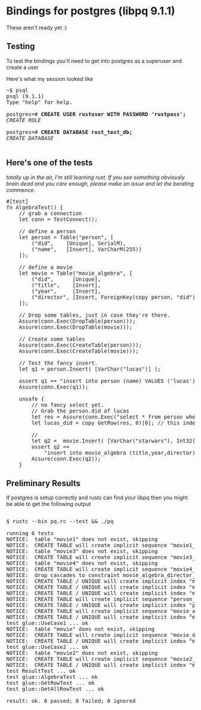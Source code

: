 Bindings for postgres (libpq 9.1.1)
=============
These aren't ready yet :)


Testing
-------

To test the bindings you'll need to get into postgres as a superuser and create a user 

Here's what my session looked like

<pre>
~$ psql
psql (9.1.1)
Type "help" for help.

postgres=# <b>CREATE USER rustuser WITH PASSWORD 'rustpass';</b>
<i>CREATE ROLE</i>

postgres=# <b>CREATE DATABASE rust_test_db;</b>
<i>CREATE DATABASE</i>

</pre>

Here's one of the tests
-----------------------
<i>totally up in the air, I'm still learning rust. If you see something obviously brain dead and you care enough, please make an issue and let the berating commence.</i>

<pre>
#[test]
fn AlgebraTest() {
    // grab a connection
    let conn = TestConnect();

    // define a person 
    let person = Table("person", [
        ("did",    [Unique], SerialM),
        ("name",   [Insert], VarCharM(255))
    ]);

    // define a movie
    let movie = Table("movie_algebra", [
        ("did",      [Unique],                                 SerialM),
        ("title",    [Insert],                                 VarCharM(255)),
        ("year",     [Insert],                                 Int32M),
        ("director", [Insert, ForeignKey(copy person, "did")], Int32M ) 
    ]);

    // Drop some tables, just in case they're there.
    Assure(conn.Exec(DropTable(person)));
    Assure(conn.Exec(DropTable(movie)));

    // Create some tables
    Assure(conn.Exec(CreateTable(person)));
    Assure(conn.Exec(CreateTable(movie)));

    // Test the fancy insert.
    let q1 = person.Insert( [VarChar("lucas")] );

    assert q1 == "insert into person (name) VALUES ('lucas')";
    Assure(conn.Exec(q1));
                                                                                                                     
    unsafe {
        // no fancy select yet. 
        // Grab the person.did of lucas
        let res = Assure(conn.Exec("select * from person where name = 'lucas'"));
        let lucas_did = copy GetRow(res, 0)[0]; // this index munging goes away

		// 
        let q2 =  movie.Insert( [VarChar("starwars"), Int32(1977), lucas_did]);
        assert q2 ==
            "insert into movie_algebra (title,year,director) VALUES ('starwars',1977,1)";
        Assure(conn.Exec(q2));		   
    }	
</pre>


Preliminary Results
-------------------


If postgres is setup correctly and rustc can find your libpq then you might be 
able to get the following output

<pre>

$ rustc --bin pq.rc --test && ./pq

running 6 tests
NOTICE:  table "movie1" does not exist, skipping
NOTICE:  CREATE TABLE will create implicit sequence "movie1_did_seq" for serial column "movie1.did"
NOTICE:  table "movie3" does not exist, skipping
NOTICE:  CREATE TABLE will create implicit sequence "movie3_did_seq" for serial column "movie3.did"
NOTICE:  table "movie4" does not exist, skipping
NOTICE:  CREATE TABLE will create implicit sequence "movie4_did_seq" for serial column "movie4.did"
NOTICE:  drop cascades to constraint movie_algebra_director_fkey on table movie_algebra
NOTICE:  CREATE TABLE / UNIQUE will create implicit index "movie3_did_key" for table "movie3"
NOTICE:  CREATE TABLE / UNIQUE will create implicit index "movie1_did_key" for table "movie1"
NOTICE:  CREATE TABLE / UNIQUE will create implicit index "movie4_did_key" for table "movie4"
NOTICE:  CREATE TABLE will create implicit sequence "person_did_seq" for serial column "person.did"
NOTICE:  CREATE TABLE / UNIQUE will create implicit index "person_did_key" for table "person"
NOTICE:  CREATE TABLE will create implicit sequence "movie_algebra_did_seq" for serial column "movie_algebra.did"
NOTICE:  CREATE TABLE / UNIQUE will create implicit index "movie_algebra_did_key" for table "movie_algebra"
test glue::UseCase1 ... ok
NOTICE:  table "movie" does not exist, skipping
NOTICE:  CREATE TABLE will create implicit sequence "movie_did_seq" for serial column "movie.did"
NOTICE:  CREATE TABLE / UNIQUE will create implicit index "movie_did_key" for table "movie"
test glue::UseCase2 ... ok
NOTICE:  table "movie2" does not exist, skipping
NOTICE:  CREATE TABLE will create implicit sequence "movie2_did_seq" for serial column "movie2.did"
NOTICE:  CREATE TABLE / UNIQUE will create implicit index "movie2_did_key" for table "movie2"
test ResultTest ... ok
test glue::AlgebraTest ... ok
test glue::GetRowTest ... ok
test glue::GetAllRowTest ... ok

result: ok. 6 passed; 0 failed; 0 ignored

</pre>
